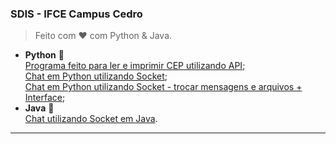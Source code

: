 <h3>SDIS - IFCE Campus Cedro</h3>

> Feito com ❤️ com Python & Java.<br>

* <b>Python</b> 🐍 <br>
<a href="https://github.com/iamjunioru/sdis/tree/main/read-and-print-CEP">Programa feito para ler e imprimir CEP utilizando API</a>; <br>
<a href="https://github.com/iamjunioru/sdis/tree/main/python-chat-sockets">Chat em Python utilizando Socket</a>; <br>
<a href="github.com/iamjunioru/zapzap-chat">Chat em Python utilizando Socket - trocar mensagens e arquivos + Interface</a>; <br>
* <b>Java</b> 🍵<br>
<a href="https://github.com/iamjunioru/sdis/tree/main/java-chat-sockets">Chat utilizando Socket em Java</a>. <br>

---

